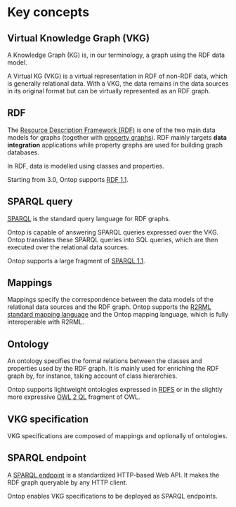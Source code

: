 # Key concepts

## Virtual Knowledge Graph (VKG)

A Knowledge Graph (KG) is, in our terminology, a graph using the RDF data model. 

A Virtual KG (VKG) is a virtual representation in RDF of non-RDF data, which is generally relational data.
With a VKG, the data remains in the data sources in its original format but can be virtually represented as an RDF graph.

## RDF
The [Resource Description Framework (RDF)](https://www.w3.org/TR/rdf11-concepts/) 
is one of the two main data models for graphs (together with [property graphs](http://graphdatamodeling.com/Graph%20Data%20Modeling/GraphDataModeling/page/PropertyGraphs.html)). 
RDF mainly targets **data integration** applications while property graphs are used for building graph databases.

In RDF, data is modelled using classes and properties.

Starting from 3.0, Ontop supports [RDF 1.1](https://www.w3.org/TR/rdf11-concepts/).

## SPARQL query

[SPARQL](https://www.w3.org/TR/sparql11-query/) is the standard query language for RDF graphs. 

Ontop is capable of answering SPARQL queries expressed over the VKG.
Ontop translates these SPARQL queries into SQL queries, which are then executed over the relational data sources.

Ontop supports a large fragment of [SPARQL 1.1](https://www.w3.org/TR/sparql11-query/).

## Mappings

Mappings specify the correspondence between the data models of the relational data sources and the RDF graph.
Ontop supports the [R2RML standard mapping language](https://www.w3.org/TR/r2rml/) and the Ontop mapping language, which is fully interoperable with R2RML.

## Ontology

An ontology specifies the formal relations between the classes and properties used by the RDF graph. It is mainly used for enriching the RDF graph by, for instance, taking account of class hierarchies.

Ontop supports lightweight ontologies expressed in [RDFS](https://www.w3.org/TR/rdf-schema/) or in the slightly more expressive [OWL 2 QL](https://www.w3.org/TR/owl2-profiles/#OWL_2_QL) fragment of OWL.

## VKG specification

VKG specifications are composed of mappings and optionally of ontologies.

## SPARQL endpoint

A [SPARQL endpoint](https://www.w3.org/TR/2013/REC-sparql11-protocol-20130321/) is a standardized HTTP-based Web API. 
It makes the RDF graph queryable by any HTTP client.

Ontop enables VKG specifications to be deployed as SPARQL endpoints.


